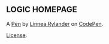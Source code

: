 LOGIC HOMEPAGE
--------------


A [Pen](http://codepen.io/lrylander/pen/ZpadVm) by [Linnea Rylander](http://codepen.io/lrylander) on [CodePen](http://codepen.io/).

[License](http://codepen.io/lrylander/pen/ZpadVm/license).